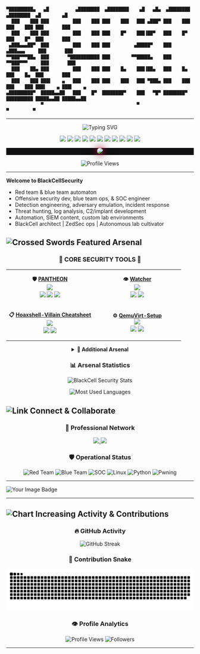 ```                                                                                                  
▀█████████▄   ▄█          ▄████████  ▄████████    ▄█   ▄█▄  ▄████████    ▄████████  ▄█        ▄█       
  ███    ███ ███         ███    ███ ███    ███   ███ ▄███▀ ███    ███   ███    ███ ███       ███       
  ███    ███ ███         ███    ███ ███    █▀    ███▐██▀   ███    █▀    ███    █▀  ███       ███       
 ▄███▄▄▄██▀  ███         ███    ███ ███         ▄█████▀    ███         ▄███▄▄▄     ███       ███       
▀▀███▀▀▀██▄  ███       ▀███████████ ███        ▀▀█████▄    ███        ▀▀███▀▀▀     ███       ███       
  ███    ██▄ ███         ███    ███ ███    █▄    ███▐██▄   ███    █▄    ███    █▄  ███       ███         
  ███    ███ ███▌    ▄   ███    ███ ███    ███   ███ ▀███▄ ███    ███   ███    ███ ███▌    ▄ ███▌    ▄ 
▄█████████▀  █████▄▄██   ███    █▀  ████████▀    ███   ▀█▀ ████████▀    ██████████ █████▄▄██ █████▄▄██ 
             ▀                                   ▀                                 ▀         ▀               
```
---
<p align="center">
  <img src="https://readme-typing-svg.demolab.com?font=Fira+Mono&size=32&pause=1500&color=FF003C&center=true&vCenter=true&width=900&lines=Welcome+to+BlackCell+Security!;Red+Teamer+%7C+Blue+Teamer+%7C+Innovator;Automate.+Exploit.+Defend.;root%40cxb3rfilth%3A~%23+Hack+the+Planet" alt="Typing SVG" />
</p>
<p align="center">
  <img src="https://img.shields.io/badge/Python-18181c?style=for-the-badge&logo=python&logoColor=FF003C"/>
  <img src="https://img.shields.io/badge/Bash-18181c?style=for-the-badge&logo=gnu-bash&logoColor=FF003C"/>
  <img src="https://img.shields.io/badge/JavaScript-18181c?style=for-the-badge&logo=javascript&logoColor=FF003C"/>
  <img src="https://img.shields.io/badge/Linux-18181c?style=for-the-badge&logo=linux&logoColor=FF003C"/>
  <img src="https://img.shields.io/badge/Arch-18181c?style=for-the-badge&logo=arch-linux&logoColor=FF003C"/>
  <img src="https://img.shields.io/badge/PowerShell-18181c?style=for-the-badge&logo=powershell&logoColor=FF003C"/>
  <img src="https://img.shields.io/badge/Nmap-18181c?style=for-the-badge&logo=nmap&logoColor=FF003C"/>
  <img src="https://img.shields.io/badge/Wireshark-18181c?style=for-the-badge&logo=wireshark&logoColor=FF003C"/>
  <img src="https://img.shields.io/badge/Metasploit-18181c?style=for-the-badge&logo=metasploit&logoColor=FF003C"/>
  <img src="https://img.shields.io/badge/Networking-18181c?style=for-the-badge&logoColor=FF003C"/>
  <img src="https://img.shields.io/badge/Exploit%20Development-FF003C?style=for-the-badge&logoColor=18181c"/>
</p>

<p align="center" style="background-color:#101013;">
  <img src="https://github.com/cxb3rf1lth/GIF/blob/main/20250801_1515_Cyber%20Owl%20Vigilance_remix_01k1k37kdresza0tej3vwdct7p.gif" width="200" style="border-radius:12px;box-shadow:0 0 15px #FF003C,0 0 30px #18181c;" />
</p>
<p align="center">
  <img src="https://komarev.com/ghpvc/?username=cxb3rf1lth&style=flat-square&color=red" alt="Profile Views"/>
</p>

 ---

  **Welcome to BlackCellSecurity**

- Red team & blue team automaton  
- Offensive security dev, blue team ops, & SOC engineer  
- Detection engineering, adversary emulation, incident response  
- Threat hunting, log analysis, C2/implant development  
- Automation, SIEM content, custom lab environments  
- BlackCell architect | ZedSec ops | Autonomous lab cultivator

## <img src="https://raw.githubusercontent.com/Tarikul-Islam-Anik/Animated-Fluent-Emojis/master/Emojis/Objects/Crossed%20Swords.png" alt="Crossed Swords" width="35" height="35" /> **Featured Arsenal**

<div align="center">

### 🔴 **CORE SECURITY TOOLS** 🔴

<table align="center">
<tr>
<td align="center" width="50%">

**🛡️ [PANTHEON](https://github.com/cxb3rf1lth/Bl4ckC3ll_PANTHEON)**
<br>
<a href="https://github.com/cxb3rf1lth/Bl4ckC3ll_PANTHEON">
<img src="https://github-readme-stats.vercel.app/api/pin/?username=cxb3rf1lth&repo=Bl4ckC3ll_PANTHEON&theme=dark&bg_color=0d1117&title_color=FF003C&text_color=c9d1d9&icon_color=FF003C&border_color=30363d&cache_seconds=86400" />
</a>
<br>
<img src="https://img.shields.io/badge/Python-FF003C?style=for-the-badge&logo=python&logoColor=white"/>
<img src="https://img.shields.io/badge/Recon-18181c?style=for-the-badge&logoColor=FF003C"/>
<img src="https://img.shields.io/badge/Exploit-FF003C?style=for-the-badge&logoColor=18181c"/>

</td>
<td align="center" width="50%">

**👁️ [Watcher](https://github.com/cxb3rf1lth/Watcher)**
<br>
<a href="https://github.com/cxb3rf1lth/Watcher">
<img src="https://github-readme-stats.vercel.app/api/pin/?username=cxb3rf1lth&repo=Watcher&theme=dark&bg_color=0d1117&title_color=FF003C&text_color=c9d1d9&icon_color=FF003C&border_color=30363d&cache_seconds=86400" />
</a>
<br>
<img src="https://img.shields.io/badge/Automation-FF003C?style=for-the-badge&logoColor=18181c"/>
<img src="https://img.shields.io/badge/Monitoring-18181c?style=for-the-badge&logoColor=FF003C"/>

</td>
</tr>
<tr>
<td align="center" width="50%">

**📋 [Hoaxshell-Villain Cheatsheet](https://github.com/cxb3rf1lth/Hoaxshell-villain_cheatsheet)**
<br>
<a href="https://github.com/cxb3rf1lth/Hoaxshell-villain_cheatsheet">
<img src="https://github-readme-stats.vercel.app/api/pin/?username=cxb3rf1lth&repo=Hoaxshell-villain_cheatsheet&theme=dark&bg_color=0d1117&title_color=FF003C&text_color=c9d1d9&icon_color=FF003C&border_color=30363d&cache_seconds=86400" />
</a>
<br>
<img src="https://img.shields.io/badge/Cheatsheet-FF003C?style=for-the-badge&logoColor=18181c"/>
<img src="https://img.shields.io/badge/C2-18181c?style=for-the-badge&logoColor=FF003C"/>

</td>
<td align="center" width="50%">

**⚙️ [QemuVirt-Setup](https://github.com/cxb3rf1lth/QemuVirt-Setup)**
<br>
<a href="https://github.com/cxb3rf1lth/QemuVirt-Setup">
<img src="https://github-readme-stats.vercel.app/api/pin/?username=cxb3rf1lth&repo=QemuVirt-Setup&theme=dark&bg_color=0d1117&title_color=FF003C&text_color=c9d1d9&icon_color=FF003C&border_color=30363d&cache_seconds=86400" />
</a>
<br>
<img src="https://img.shields.io/badge/Shell-18181c?style=for-the-badge&logo=gnu-bash&logoColor=FF003C"/>
<img src="https://img.shields.io/badge/Virtualization-FF003C?style=for-the-badge&logoColor=18181c"/>

</td>
</tr>
</table>

<details>
<summary><b>🔻 Additional Arsenal</b></summary>
<br>

<table align="center">
<tr>
<td align="center" width="50%">

**⚡ [Angry Scanner](https://github.com/cxb3rf1lth/Bl4vkC3ll_Angry_Scanner)**
<br>
<a href="https://github.com/cxb3rf1lth/Bl4vkC3ll_Angry_Scanner">
<img src="https://github-readme-stats.vercel.app/api/pin/?username=cxb3rf1lth&repo=Bl4vkC3ll_Angry_Scanner&theme=dark&bg_color=0d1117&title_color=FF003C&text_color=c9d1d9&icon_color=FF003C&border_color=30363d&cache_seconds=86400" />
</a>

</td>
<td align="center" width="50%">

**🧠 [Recursive Hydra](https://github.com/cxb3rf1lth/Recursive_Hydra_Prompt_Engineering)**
<br>
<a href="https://github.com/cxb3rf1lth/Recursive_Hydra_Prompt_Engineering">
<img src="https://github-readme-stats.vercel.app/api/pin/?username=cxb3rf1lth&repo=Recursive_Hydra_Prompt_Engineering&theme=dark&bg_color=0d1117&title_color=FF003C&text_color=c9d1d9&icon_color=FF003C&border_color=30363d&cache_seconds=86400" />
</a>

</td>
</tr>
</table>

</details>

### 📊 **Arsenal Statistics**

<p align="center">
<img src="https://github-readme-stats.vercel.app/api?username=cxb3rf1lth&show_icons=true&theme=dark&bg_color=0d1117&title_color=FF003C&text_color=c9d1d9&icon_color=FF003C&border_color=30363d&hide_border=false&cache_seconds=86400" alt="BlackCell Security Stats" />
</p>

<p align="center">
<img src="https://github-readme-stats.vercel.app/api/top-langs/?username=cxb3rf1lth&layout=compact&theme=dark&bg_color=0d1117&title_color=FF003C&text_color=c9d1d9&icon_color=FF003C&border_color=30363d&hide_border=false&cache_seconds=86400" alt="Most Used Languages" />
</p>

</div>

## <img src="https://raw.githubusercontent.com/Tarikul-Islam-Anik/Animated-Fluent-Emojis/master/Emojis/Objects/Link.png" alt="Link" width="35" height="35" /> **Connect & Collaborate**

<div align="center">

### 🔗 **Professional Network**

<p align="center">
<a href="https://tryhackme.com/p/Bl4ckC3llSec">
<img src="https://img.shields.io/badge/TryHackMe-Bl4ckC3llSec-FF003C?style=for-the-badge&logo=tryhackme&logoColor=white"/>
</a>
<a href="https://github.com/cxb3rf1lth">
<img src="https://img.shields.io/badge/GitHub-cxb3rf1lth-18181c?style=for-the-badge&logo=github&logoColor=FF003C"/>
</a>
</p>

### 🛡️ **Operational Status**

<p align="center">
  <img src="https://img.shields.io/badge/Red--Team-%23FF5555?style=flat-square&logo=hackthebox&logoColor=white" alt="Red Team"/>
  <img src="https://img.shields.io/badge/Blue--Team-%23007ACC?style=flat-square&logo=defcon&logoColor=white" alt="Blue Team"/>
  <img src="https://img.shields.io/badge/SOC-Active-brightgreen?style=flat-square&logo=splunk&logoColor=white" alt="SOC"/>
  <img src="https://img.shields.io/badge/Linux-Friendly-yellow?logo=linux" alt="Linux"/>
  <img src="https://img.shields.io/badge/Python-3776AB?logo=python&logoColor=fff" alt="Python"/>
  <img src="https://img.shields.io/badge/Pwning-900C3F?logo=protonmail&logoColor=white" alt="Pwning"/>
</p>

</div>

---
<img src="https://tryhackme-badges.s3.amazonaws.com/Bl4ckC3llSec.png" alt="Your Image Badge" />

---

## <img src="https://raw.githubusercontent.com/Tarikul-Islam-Anik/Animated-Fluent-Emojis/master/Emojis/Objects/Chart%20Increasing.png" alt="Chart Increasing" width="35" height="35" /> **Activity & Contributions**

<div align="center">

### 🔥 **GitHub Activity**

<p align="center">
<img src="https://github-readme-streak-stats.herokuapp.com/?user=cxb3rf1lth&theme=dark&background=0d1117&stroke=FF003C&ring=FF003C&fire=FF003C&currStreakNum=c9d1d9&sideNums=c9d1d9&currStreakLabel=FF003C&sideLabels=c9d1d9&dates=c9d1d9&hide_border=false&border=30363d" alt="GitHub Streak" />
</p>

### 🐍 **Contribution Snake**

<p align="center">
  <img src="https://raw.githubusercontent.com/Platane/snk/output/github-contribution-grid-snake-dark.svg" alt="Contribution Snake Animation" style="max-width: 100%;" />
</p>

### 👁️ **Profile Analytics**

<p align="center">
  <img src="https://komarev.com/ghpvc/?username=cxb3rf1lth&style=flat-square&color=red" alt="Profile Views"/>
  <img src="https://img.shields.io/github/followers/cxb3rf1lth?style=flat-square&color=FF003C&labelColor=0d1117" alt="Followers"/>
</p>

</div>

<!--🔥 Animated Snake Activity Graph (GitHub Contribution Snake) -->
---

<!-- Badge Display -->

<!--🌐 Visitor Counter -->


